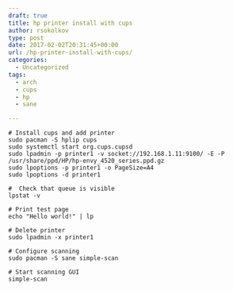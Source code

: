```yaml
---
draft: true
title: hp printer install with cups
author: rsokolkov
type: post
date: 2017-02-02T20:31:45+00:00
url: /hp-printer-install-with-cups/
categories:
  - Uncategorized
tags:
  - arch
  - cups
  - hp
  - sane

---
```

    # Install cups and add printer
    sudo pacman -S hplip cups
    sudo systemctl start org.cups.cupsd
    sudo lpadmin -p printer1 -v socket://192.168.1.11:9100/ -E -P /usr/share/ppd/HP/hp-envy_4520_series.ppd.gz
    sudo lpoptions -p printer1 -o PageSize=A4
    sudo lpoptions -d printer1 
    
    #  Check that queue is visible
    lpstat -v
    
    # Print test page
    echo "Hello world!" | lp 
    
    # Delete printer
    sudo lpadmin -x printer1
    
    # Configure scanning
    sudo pacman -S sane simple-scan
    
    # Start scanning GUI
    simple-scan
